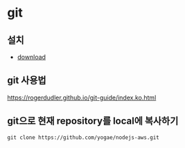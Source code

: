 # git

## 설치

- [download](https://git-scm.com/book/ko/v2/%EC%8B%9C%EC%9E%91%ED%95%98%EA%B8%B0-Git-%EC%84%A4%EC%B9%98)

## git 사용법

<https://rogerdudler.github.io/git-guide/index.ko.html>

## git으로 현재 repository를 local에 복사하기

```
git clone https://github.com/yogae/nodejs-aws.git
```